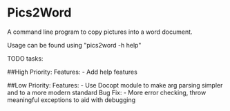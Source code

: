 # Pics2Word

A command line program to copy pictures into a word document.

Usage can be found using "pics2word -h help"

TODO tasks:

##High Priority:
    Features:
    - Add help features

##Low Priority:
    Features:
    - Use Docopt module to make arg parsing simpler and to a more modern standard
    Bug Fix:
    - More error checking, throw meaningful exceptions to aid with debugging
